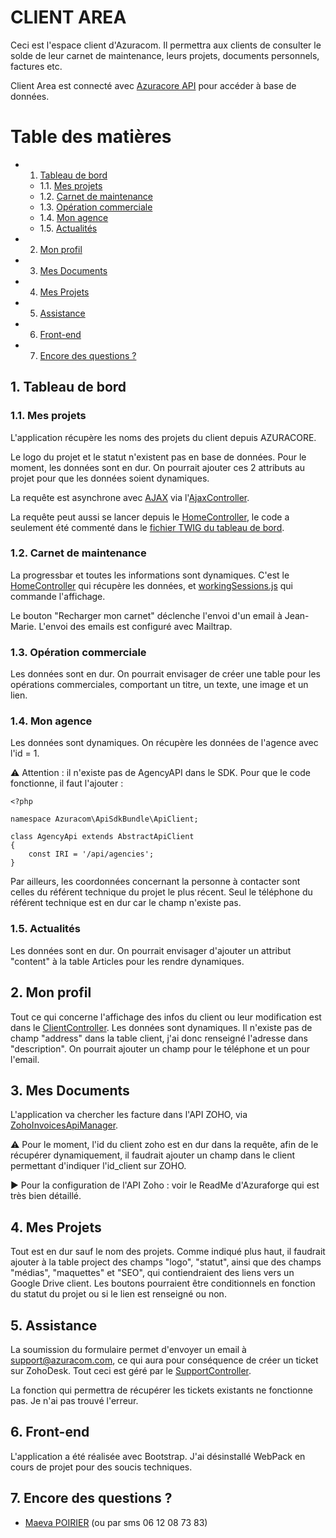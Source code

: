 

# **CLIENT AREA** 
Ceci est l'espace client d'Azuracom. Il permettra aux clients de consulter le solde de leur carnet de maintenance, leurs projets, documents personnels, factures etc. 

Client Area est connecté avec [Azuracore API](https://github.com/azuracom/azuracore) pour accéder à base de données.

# Table des matières
<!-- vscode-markdown-toc -->
* 1. [Tableau de bord](#Tableaudebord)
	* 1.1. [Mes projets](#Mesprojets)
	* 1.2. [Carnet de maintenance](#Carnetdemaintenance)
	* 1.3. [Opération commerciale](#Oprationcommerciale)
	* 1.4. [Mon agence](#Monagence)
	* 1.5. [Actualités](#Actualits)
* 2. [Mon profil](#Monprofil)
* 3. [Mes Documents](#MesDocuments)
* 4. [Mes Projets](#MesProjets)
* 5. [Assistance](#Assistance)
* 6. [Front-end](#Front-end)
* 7. [Encore des questions ?](#Encoredesquestions)



##  1. <a name='Tableaudebord'></a>Tableau de bord

###  1.1. <a name='Mesprojets'></a>Mes projets
L'application récupère les noms des projets du client depuis AZURACORE. 

Le logo du projet et le statut n'existent pas en base de données. Pour le moment, les données sont en dur. On pourrait ajouter ces 2 attributs au projet pour que les données soient dynamiques.

La requête est asynchrone avec [AJAX](public/scripts/home.js) via l'[AjaxController](src/controller/AjaxController.php).

La requête peut aussi se lancer depuis le [HomeController](src/controller/HomeController.php), le code a seulement été commenté dans le [fichier TWIG du tableau de bord](templates/home/index.html.twig). 


###  1.2. <a name='Carnetdemaintenance'></a>Carnet de maintenance
La progressbar et toutes les informations sont dynamiques. C'est le [HomeController](src/controller/HomeController.php) qui récupère les données, et [workingSessions.js](public/scripts/workingSessions.js) qui commande l'affichage.

Le bouton "Recharger mon carnet" déclenche l'envoi d'un email à Jean-Marie. L'envoi des emails est configuré avec Mailtrap.

###  1.3. <a name='Oprationcommerciale'></a>Opération commerciale
Les données sont en dur. On pourrait envisager de créer une table pour les opérations commerciales, comportant un titre, un texte, une image et un lien.

###  1.4. <a name='Monagence'></a>Mon agence
Les données sont dynamiques. On récupère les données de l'agence avec l'id = 1.

⚠️ Attention : il n'existe pas de AgencyAPI dans le SDK. Pour que le code fonctionne, il faut l'ajouter :

```twig
<?php

namespace Azuracom\ApiSdkBundle\ApiClient;

class AgencyApi extends AbstractApiClient
{
    const IRI = '/api/agencies';
}
```
Par ailleurs, les coordonnées concernant la personne à contacter sont celles du référent technique du projet le plus récent. Seul le téléphone du référent technique est en dur car le champ n'existe pas. 

###  1.5. <a name='Actualits'></a>Actualités
Les données sont en dur. On pourrait envisager d'ajouter un attribut "content" à la table Articles pour les rendre dynamiques.


##  2. <a name='Monprofil'></a>Mon profil
Tout ce qui concerne l'affichage des infos du client ou leur modification est dans le [ClientController](src/Controller/ClientController.php).
Les données sont dynamiques. Il n'existe pas de champ "address" dans la table client, j'ai donc renseigné l'adresse dans "description". On pourrait ajouter un champ pour le téléphone et un pour l'email.

##  3. <a name='MesDocuments'></a>Mes Documents
L'application va chercher les facture dans l'API ZOHO, via [ZohoInvoicesApiManager](src/Zoho/ZohoInvoicesApiManager.php). 

⚠️ Pour le moment, l'id du client zoho est en dur dans la requête, afin de le récupérer dynamiquement, il faudrait ajouter un champ dans le client permettant d'indiquer l'id_client sur ZOHO.

▶️ Pour la configuration de l'API Zoho : voir le ReadMe d'Azuraforge qui est très bien détaillé.

##  4. <a name='MesProjets'></a>Mes Projets
Tout est en dur sauf le nom des projets. Comme indiqué plus haut, il faudrait ajouter à la table project des champs "logo", "statut", ainsi que des champs "médias", "maquettes" et "SEO", qui contiendraient des liens vers un Google Drive client. Les boutons pourraient être conditionnels en fonction du statut du projet ou si le lien est renseigné ou non. 

##  5. <a name='Assistance'></a>Assistance
La soumission du formulaire permet d'envoyer un email à support@azuracom.com, ce qui aura pour conséquence de créer un ticket sur ZohoDesk. Tout ceci est géré par le [SupportController](src/Controller/SupportController.php).

La fonction qui permettra de récupérer les tickets existants ne fonctionne pas. Je n'ai pas trouvé l'erreur. 

##  6. <a name='Front-end'></a>Front-end
L'application a été réalisée avec Bootstrap. J'ai désinstallé WebPack en cours de projet pour des soucis techniques. 

##  7. <a name='Encoredesquestions'></a>Encore des questions ?

- [Maeva POIRIER](mailto:veyrac_maeva@hotmail.com) (ou par sms 06 12 08 73 83)
